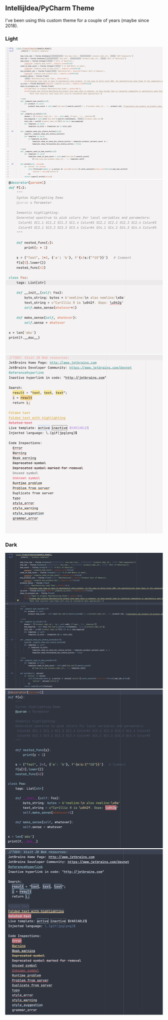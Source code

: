 ## IntellijIdea/PyCharm Theme

I've been using this custom theme for a couple of years (maybe since 2018).

### Light


<img src="MdCoffee_Light_Snippet.png" alt="MdCoffee Light Code Snippet"/>
<img src="MdCoffee_Light_Python.png" alt="MdCoffee Light Python"/>
<img src="MdCoffee_Light_General.png" alt="MdCoffee Light General"/>



### Dark


<img src="MdCoffee_Dark_Snippet.png" alt="MdCoffee Dark Code Snippet"/>
<img src="MdCoffee_Dark_Python.png" alt="MdCoffee Dark Python" />
<img src="MdCoffee_Dark_General.png" alt="MdCoffee Dark General"/>


